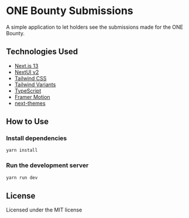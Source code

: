 # ONE Bounty Submissions

A simple application to let holders see the submissions made for the ONE Bounty.

## Technologies Used

- [Next.js 13](https://nextjs.org/docs/getting-started)
- [NextUI v2](https://nextui.org/)
- [Tailwind CSS](https://tailwindcss.com/)
- [Tailwind Variants](https://tailwind-variants.org)
- [TypeScript](https://www.typescriptlang.org/)
- [Framer Motion](https://www.framer.com/motion/)
- [next-themes](https://github.com/pacocoursey/next-themes)

## How to Use



### Install dependencies

```bash
yarn install
```

### Run the development server

```bash
yarn run dev
```

## License

Licensed under the MIT license
